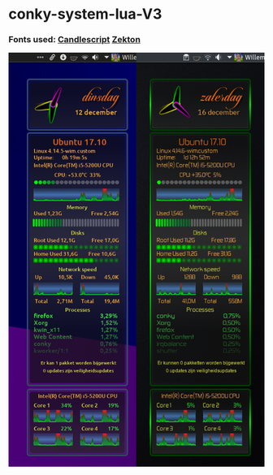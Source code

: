 # conky-system-lua-V3

### Fonts used: [Candlescript](https://www.dafont.com/candlescript.font) [Zekton](https://www.dafont.com/zekton.font)

<p align="center"> <img src="https://raw.githubusercontent.com/wim66/conky-system-lua-V3/master/preview.png" alt="image"></p>

